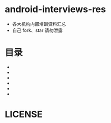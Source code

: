 # android-interviews-res
- 各大机构内部培训资料汇总
- 自己 fork、star 请勿泄露

# 目录
- []()
- []()
- []()
- []()
- []()
- []()

# LICENSE
